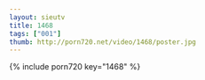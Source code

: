 ```yaml
--- 
layout: sieutv
title: 1468
tags: ["001"]
thumb: http://porn720.net/video/1468/poster.jpg
---
```

{% include porn720 key="1468" %} 

